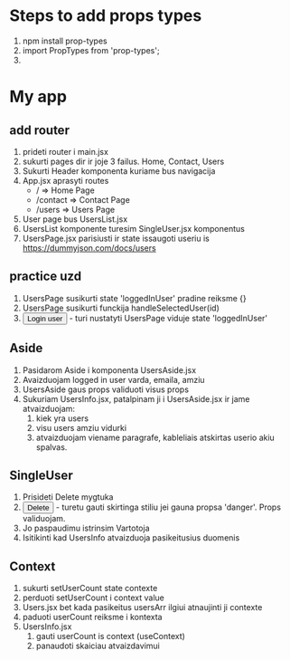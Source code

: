 # Steps to add props types

1. npm install prop-types
2. import PropTypes from 'prop-types';
3.

# My app

## add router

1. prideti router i main.jsx
2. sukurti pages dir ir joje 3 failus. Home, Contact, Users
3. Sukurti Header komponenta kuriame bus navigacija
4. App.jsx aprasyti routes
   - / => Home Page
   - /contact => Contact Page
   - /users => Users Page
5. User page bus UsersList.jsx
6. UsersList komponente turesim SingleUser.jsx komponentus
7. UsersPage.jsx parisiusti ir state issaugoti useriu is https://dummyjson.com/docs/users

## practice uzd

1. UsersPage susikurti state 'loggedInUser' pradine reiksme {}
2. UsersPage susikurti funckija handleSelectedUser(id)
3. <Button>Login user</Button> - turi nustatyti UsersPage viduje state 'loggedInUser'

## Aside

1. Pasidarom Aside i komponenta UsersAside.jsx
2. Avaizduojam logged in user varda, emaila, amziu
3. UsersAside gaus props validuoti visus props
4. Sukuriam UsersInfo.jsx, patalpinam ji i UsersAside.jsx ir jame atvaizduojam:
   1. kiek yra users
   2. visu users amziu vidurki
   3. atvaizduojam viename paragrafe, kableliais atskirtas userio akiu spalvas.

## SingleUser

1. Prisideti Delete mygtuka
2. <Button danger>Delete</Button> - turetu gauti skirtinga stiliu jei gauna propsa 'danger'. Props validuojam.
3. Jo paspaudimu istrinsim Vartotoja
4. Isitikinti kad UsersInfo atvaizduoja pasikeitusius duomenis

## Context

1. sukurti setUserCount state contexte
2. perduoti setUserCount i context value
3. Users.jsx bet kada pasikeitus usersArr ilgiui atnaujinti ji contexte
4. paduoti userCount reiksme i kontexta
5. UsersInfo.jsx
   1. gauti userCount is context (useContext)
   2. panaudoti skaiciau atvaizdavimui
